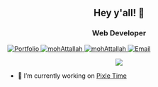 <h2 align="Center">Hey y'all! 👋</h2>
<h3 align="Center"> Web Developer </h3>





<p align="center" style="display: inline; margin: 0;">


  
 <a href="https://www.yourwebsite.com" target="blank">
    <img src="https://img.shields.io/badge/Portfolio-Visit-blue?style=for-the-badge" alt="Portfolio" />
  </a>
  
  <a href="https://twitter.com/MohammadAttal13" target="blank">
    <img src="https://img.shields.io/twitter/follow/mohAttallah?logo=twitter&style=for-the-badge" alt="mohAttallah" />
  </a>
  <a href="https://www.linkedin.com/in/mohammad-mohmoud-attallah/" target="blank">
    <img src="https://img.shields.io/twitter/follow/mohAttallah?logo=linkedin&style=for-the-badge" alt="mohAttallah" />
  </a>


</p>



<p align="center" style="display: inline; margin: 0;">
  <a href="mohammad.attallah1@outlook.com" target="blank">
    <img src="https://img.shields.io/badge/mohammad.attallah1@outlook.com-Contact%20Me-white?style=for-the-badge" alt="Email" />
    
  </a>
</p>

<p align="left">
<p align="center">
<img src="https://awesome-github-stats.azurewebsites.net/user-stats/mohAttallah?cardType=github&theme=dark&preferLogin=true">
</p>

- 🔭 I’m currently working on [Pixle Time](https://github.com/PhotographyPlatform/back-end)


</p>

